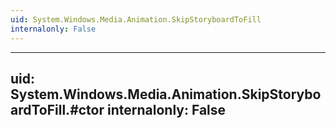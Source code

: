 ```yaml
---
uid: System.Windows.Media.Animation.SkipStoryboardToFill
internalonly: False
---
```


---
uid: System.Windows.Media.Animation.SkipStoryboardToFill.#ctor
internalonly: False
---
